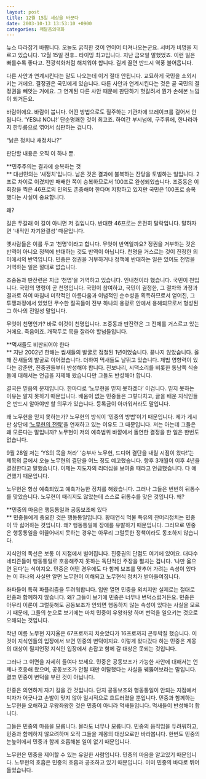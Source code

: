 ```yaml
---
layout: post
title: 12월 15일 세상을 바꾼다
date: 2003-10-13 13:53:10 +0900
categories: 깨달음의대화
---
```

뉴스 따라잡기 바쁩니다. 오늘도 굵직한 것이 연이어 터져나오는군요. 서버가 비명을 지르고 있습니다. 12월 15일 전후.. 타이밍 최고입니다. 지난 금요일 말했었죠. 이런 일은 빠를수록 좋다고. 전광석화처럼 해치워야 합니다. 길게 끌면 반드시 역풍 불어옵니다. 

다른 사안과 연계시킨다는 말도 나오는데 이거 절대 안됩니다. 교묘하게 국민을 소외시키는 거에요. 결정권은 국민에게 있습니다. 다른 사안과 연계시킨다는 것은 곧 국민의 결정권을 빼앗는 거에요. 그 연계된 다른 사안 때문에 판단하기 헛갈려서 뭔가 손해본 느낌이 되거든요.

바람이에요. 바람이 붑니다. 어떤 방법으로도 질주하는 기관차에 브레이크를 걸어서 안됩니다. ‘YES냐 NO냐!’ 단순명쾌한 것이 최고죠. 하여간 부시넘에, 구주류에, 한나라까지 한두름으로 엮어서 심판하는 겁니다. 

“낡은 정치냐 새정치냐?”

판단할 내용은 오직 이 하나 뿐.

**민주주의는 결과에 승복하는 것  
** 대선민의는 ‘새정치’입니다. 남은 것은 결과에 불복하는 잔당을 토벌하는 일입니다. 2프로 차이로 이겼지만 패배한 쪽이 승복하므로서 100프로 완성되었습니다. 조중동은 이회창을 찍은 46프로의 민의도 존중해야 한다며 저항하고 있지만 국민은 100프로 승복했다는 사실이 중요합니다.

왜?

길은 두갈래 이 길이 아니면 저 길입니다. 반대한 46프로는 온전히 탈락입니다. 말하자면 ‘내적인 자기완결성’ 때문입니다. 

옛사람들은 이를 두고 ‘천명’이라고 합니다. 무엇이 반역일까요? 정권을 거부하는 것은 반역이 아니요 정책에 반대하는 것도 반역이 아닙니다. 천명을 거스르는 것이 진정한 의미에서의 반역입니다. 민중은 정권을 거부하거나 정책에 반대하는 일은 있어도 천명을 거역하는 일은 절대로 없습니다.

조중동과 딴잔련은 지금 ‘천명’을 거역하고 있습니다. 인내천이라 했습니다. 국민이 천입니다. 국민의 명령이 곧 천명입니다. 국민이 참여하고, 국민이 결정한, 그 절차와 과정과 결과로 하여 마침내 미학적인 아름다움과 이념적인 순수성을 획득하므로서 얻어진, 그 투쟁과정에서 있었던 무수한 질곡들이 전부 하나의 용광로 안에서 용해되므로서 형성된 그 하나의 전일성 말입니다. 

무엇이 천명인가? 바로 이것이 천명입니다. 조중동과 딴잔련은 그 전체를 거스르고 있는 거에요. 죽음이죠. 개작두로 목을 잘라야 할넘들입니다. 

**먹새들도 비판되어야 한다  
** 지난 2002년 한해는 씹새들의 발굴로 점철된 1년이었습니다. 끝나지 않았습니다. 올해 잔새들의 발굴로 이어졌습니다. 더하여 먹새들도 날뛰고 있습니다. 제법 영향력이 있다는 강준만, 진중권들부터 반성해야 합니다. 진보나리, 시댁소리를 비롯한 동남쪽 식솔들에 대해서는 언급을 자제해 왔습니다만 그들도 반성해야 합니다. 

결국은 믿음의 문제입니다. 한마디로 ‘노무현을 믿지 못하겠다’ 이겁니다. 믿지 못하는 이유는 알지 못하기 때문입니다. 배움이 없는 민중들은 그렇다치고, 글을 배운 지식인들은 반드시 알아야만 할 의무가 있습니다. 등록금이 아까워서라도 말입니다. 

왜 노무현을 믿지 못하는가? 노무현의 방식이 ‘민중의 방법’이기 때문입니다. 제가 게시판 상단에
<a href="http://drkimz.com/technote/main.cgi?board=kimgu" target="new"> ‘노무현의 전략’</a>을 연재하고 있는 이유도 그 때문입니다. 저는 아는데 그들은 왜 모른다는 말입니까? 노무현이 저의 예측범위 바깥에서 돌연한 결정을 한 일은 한번도 없습니다.

9월 28일 저는 ‘YS의 목을 쳐라’ ‘승부사 노무현, 드디어 결단을 내릴 시점이 왔다!’는 제목의 글에서 오늘 노무현의 결단을 어느 정도 예고했습니다. 향후 3개월이 이후 4년을 결정한다고 말했습니다. 이제는 지도자의 리더십을 보여줄 때라고 언급했습니다. 다 예견했기 때문입니다. 

노무현은 항상 예측되었고 예측가능한 정치를 해왔습니다. 그러나 그들은 번번히 뒤통수를 맞았습니다. 노무현이 때리지도 않았는데 스스로 뒤통수를 맞은 것입니다. 왜?

**민중의 마음은 행동통일과 공동보조에 있다  
** 민중들에게 중요한 것은 행동통일입니다. 황태연식 먹물 특유의 잔머리정치는 민중이 딱 싫어하는 것입니다. 왜? 행동통일에 장애를 유발하기 때문입니다. 그러므로 민중은 행동통일을 이끌어내지 못하는 경우는 아무리 그럴듯한 정책이라도 동조하지 않습니다. 

지식인의 독선은 보통 이 지점에서 벌어집니다. 진중권의 단점도 여기에 있어요. 대다수 네티즌들이 행동통일로 호응해주지 못하는 독단적인 주장을 펼치는 겁니다. ‘나만 옳으면 된다’는 식이지요. 민중은 어떤 경우에도 다 함께 보조를 맞추어 가려는 속성이 있다는 이 하나의 사실만 알면 노무현이 이해되고 노무현식 정치가 받아들여집니다. 

좌파들이 특히 파퓰리즘을 두려워합니다. 입만 열면 민중을 외치지만 실제로는 절대로 민중과 함께하지 않습니다. 왜? 그들이 보기에 민중은 너무나 변덕스럽거든요. 민중은 아무리 이론이 그럴듯해도 공동보조가 안되면 행동하지 않는 속성이 있다는 사실을 모르기 때문에, 그들의 눈으로 보기에는 마치 민중이 우왕좌왕 하며 변덕을 일으키는 것으로 오해되는 것입니다.

작년 여름 노무현 지지율은 67프로까지 치솟았다가 16프로까지 곤두박질 했습니다. 이것이 지식인들의 입장에서 보면 민중의 변덕이지요. 이렇게 왔다갔다 하는 민중은 계몽의 대상이 될지언정 지식인 입장에서 손잡고 함께 갈 대상은 못되는 것입니다.

그러나 그 이면을 자세히 들여다 보세요. 민중은 공동보조가 가능한 사안에 대해서는 언제나 호응해 왔으며, 공동보조가 안될 때만 이탈했다는 사실을 꿰뚫어보라는 말입니다. 결코 민중이 변덕을 부린 것이 아닙니다. 

민중은 의연하게 자기 길을 간 것입니다. 단지 공동보조와 행동통일이 안되는 지점에서 박자가 어긋나고 손발이 맞지 않아 일시적으로 흐트러졌을 뿐입니다. 민중과 함께하는 노무현을 오해하고 우왕좌왕한 것은 민중이 아니라 먹새들입니다. 먹새들이 반성해야 합니다. 

그들은 민중의 마음을 모릅니다. 몰라도 너무나 모릅니다. 민중의 움직임을 두려워하고, 민중과 함께하지 않으려하며 오직 그들을 계몽의 대상으로만 바라봅니다. 한번도 민중의 눈높이에서 민중과 함께 호흡해본 일이 없기 때문입니다. 

노무현은 민중을 제어할 수 있는 유일한 사람입니다. 민중의 마음을 알고있기 때문입니다. 노무현의 호흡은 민중의 호흡과 공조하고 있기 때문입니다. 이미 민중의 바다로 뛰어들었습니다.